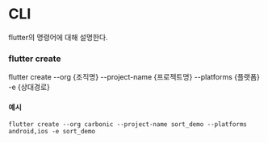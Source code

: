 # CLI

flutter의 명령어에 대해 설명한다.

### flutter create

flutter create --org {조직명} --project-name {프로젝트명} --platforms {플랫폼} -e {상대경로}

#### 예시

```
flutter create --org carbonic --project-name sort_demo --platforms android,ios -e sort_demo
```
